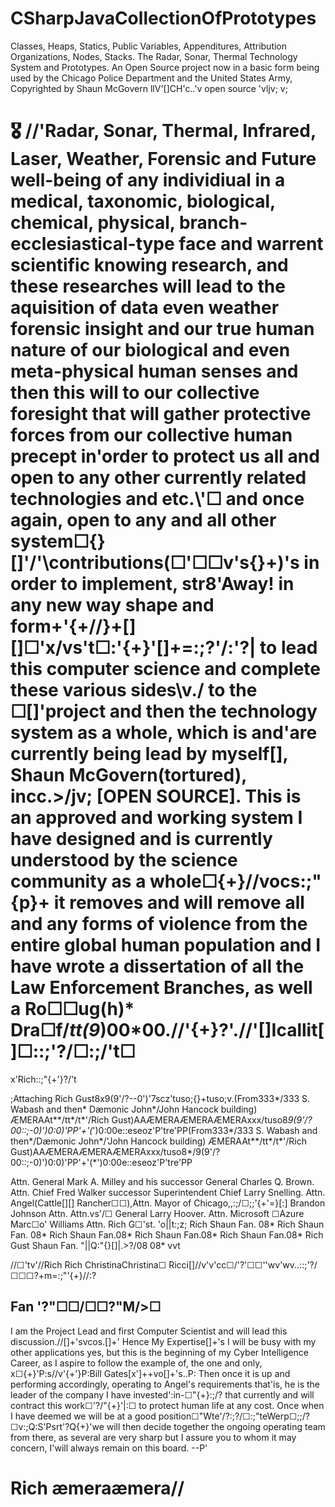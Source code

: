# CSharpJavaCollectionOfPrototypes
Classes, Heaps, Statics, Public Variables, Appenditures, Attribution Organizations, Nodes, Stacks. The Radar, Sonar, Thermal Technology System and Prototypes.
An Open Source project now in a basic form being used by the Chicago Police Department and the United States Army, Copyrighted by Shaun McGovern llV'[]CH'c..\'v open source  \'vljv; v;
# 🎖️ //'Radar, Sonar, Thermal, Infrared, Laser, Weather, Forensic and Future well-being of any individiual in a medical, taxonomic, biological, chemical, physical, branch-ecclesiastical-type face and warrent scientific knowing research, and these researches will lead to the aquisition of data even weather forensic insight and our true human nature of our biological and even meta-physical human senses and then this will to our collective foresight that will gather protective forces from our collective human precept in'order to protect us all and open to any other currently related technologies and etc.\\'☐ and once again, open to any and all other system☐{}[]'/'\contributions(☐'☐☐v's\{}+)'s in order to implement, str8'Away! in any new way shape and form+'{+//}+[][]☐'x/vs't☐:'{+}'[]+=:;?'/:\'?| to lead this computer science and complete these various sides\v./ to the ☐[]'project and then the technology system as a whole, which is and'are currently being lead by myself[], Shaun McGovern(tortured), incc.>/jv; [OPEN SOURCE]. This is an approved and working system I have designed and is currently understood by the science community as a whole☐{+}//vocs:;"{p}+ it removes and will remove all and any forms of violence from the entire global human population and I have wrote a dissertation of all the Law Enforcement Branches, as well a Ro☐☐ug(h)* Dra☐f/*tt(9*)00*00.//'{+}?'.//'[]Icallit[]☐::;'?/☐:;/'t☐
x'Rich::;"{+'}?/'t

;Attaching Rich Gust8x9(9'/?--0')'7scz'tuso;{}+tuso;v.(From333*/333 S. Wabash and then* Dæmonic John*/John Hancock building) ÆMERAAt**/tt*/t*'/Rich Gust)AAÆMERAÆMERAÆMERAxxx/tuso8*9(9'/?00::;-0)')0:0)'PP'+'(*')0:00e::eseoz'P'tre'PP(From333*/333 S. Wabash and then*/Dæmonic John*/'John Hancock building) ÆMERAAt**/tt*/t*'/Rich Gust)AAÆMERAÆMERAÆMERAxxx/tuso8*/9(9'/?00::;-0)')0:0)'PP'+'(*')0:00e::eseoz'P'tre'PP

Attn. General Mark A. Milley and his successor General Charles Q. Brown. Attn. Chief Fred Walker successor Superintendent Chief Larry Snelling. Attn. Angel(Cattle[][] Rancher☐☐),Attn. Mayor of Chicago,,:;/☐;;'{+'=}[:\] Brandon Johnson Attn. Attn.vs'/☐ General Larry Hoover. Attn. Microsoft ☐Azure Marc☐o' Williams Attn. Rich G☐'st. 'o||t:;z; Rich Shaun Fan. 08* Rich Shaun Fan. 08* Rich Shaun Fan.08* Rich Shaun Fan.08* Rich Shaun Fan.08* Rich Gust Shaun Fan. "||Q:"{}[]|\.>?/08 08* vvt

//☐'tv'//Rich Rich ChristinaChristina☐ Ricci[]//v'v'cc☐/'?'☐☐''wv'wv..::;'?/☐☐☐?+m=:;"'{+}//:?

Fan '?"☐☐/☐☐?"M/>☐
--
I am the Project Lead and first Computer Scientist and will lead this discussion.//[]+'svcos.[]+'
Hence My Expertise[]+'s I will be busy with my other applications yes, but this is the beginning of my Cyber Intelligence Career, as I aspire to follow the example of, the one and only, x☐{+}'P:s//v'{+'}P:Bill Gates[x']++vo[]+'s..P:
Then once it is up and performing accordingly, operating to Angel's requirements that'is, he is the leader of the company I have invested':in-☐"{+}:;/? that currently and will contract this work☐'?/"{+}'|:☐ to protect human life at any cost. 
Once when I have deemed we will be at a good position☐"Wte'/?:;?/☐:;"teWerp☐;;/?☐v:;Q:S'Psrt'?Q{+}'we will then decide together the ongoing operating team from there, as several are very sharp but I assure you to whom it may concern, I'will always remain on this board.
--P'
# Rich æmeraæmera//
